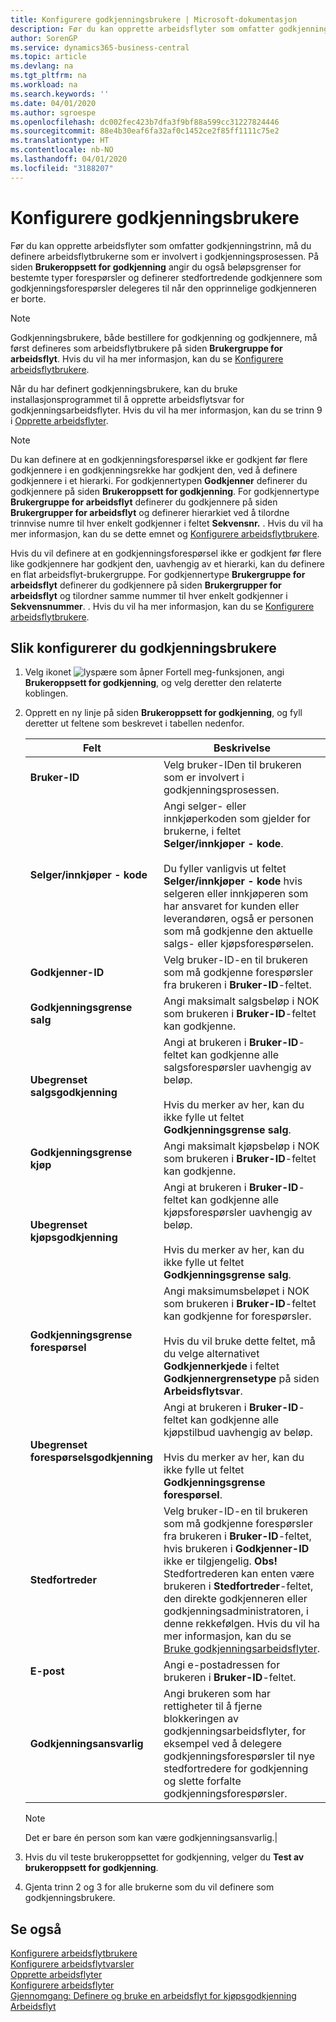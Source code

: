 ```yaml
---
title: Konfigurere godkjenningsbrukere | Microsoft-dokumentasjon
description: Før du kan opprette arbeidsflyter som omfatter godkjenningstrinn, må du definere arbeidsflytbrukerne som er involvert i godkjenningsprosessen. På siden Brukeroppsett for godkjenning angir du også beløpsgrenser for bestemte typer forespørsler og definerer stedfortredende godkjennere som godkjenningsforespørsler delegeres til når den opprinnelige godkjenneren er borte.
author: SorenGP
ms.service: dynamics365-business-central
ms.topic: article
ms.devlang: na
ms.tgt_pltfrm: na
ms.workload: na
ms.search.keywords: ''
ms.date: 04/01/2020
ms.author: sgroespe
ms.openlocfilehash: dc002fec423b7dfa3f9bf88a599cc31227824446
ms.sourcegitcommit: 88e4b30eaf6fa32af0c1452ce2f85ff1111c75e2
ms.translationtype: HT
ms.contentlocale: nb-NO
ms.lasthandoff: 04/01/2020
ms.locfileid: "3188207"
---
```

# <a name="set-up-approval-users"></a>Konfigurere godkjenningsbrukere
Før du kan opprette arbeidsflyter som omfatter godkjenningstrinn, må du definere arbeidsflytbrukerne som er involvert i godkjenningsprosessen. På siden **Brukeroppsett for godkjenning** angir du også beløpsgrenser for bestemte typer forespørsler og definerer stedfortredende godkjennere som godkjenningsforespørsler delegeres til når den opprinnelige godkjenneren er borte.  

> [!NOTE]  
>  Godkjenningsbrukere, både bestillere for godkjenning og godkjennere, må først defineres som arbeidsflytbrukere på siden **Brukergruppe for arbeidsflyt**. Hvis du vil ha mer informasjon, kan du se [Konfigurere arbeidsflytbrukere](across-how-to-set-up-workflow-users.md).  

 Når du har definert godkjenningsbrukere, kan du bruke installasjonsprogrammet til å opprette arbeidsflytsvar for godkjenningsarbeidsflyter. Hvis du vil ha mer informasjon, kan du se trinn 9 i [Opprette arbeidsflyter](across-how-to-create-workflows.md).  

> [!NOTE]  
>  Du kan definere at en godkjenningsforespørsel ikke er godkjent før flere godkjennere i en godkjenningsrekke har godkjent den, ved å definere godkjennere i et hierarki. For godkjennertypen **Godkjenner** definerer du godkjennere på siden **Brukeroppsett for godkjenning**. For godkjennertype **Brukergruppe for arbeidsflyt** definerer du godkjennere på siden **Brukergrupper for arbeidsflyt** og definerer hierarkiet ved å tilordne trinnvise numre til hver enkelt godkjenner i feltet **Sekvensnr.** . Hvis du vil ha mer informasjon, kan du se dette emnet og [Konfigurere arbeidsflytbrukere](across-how-to-set-up-workflow-users.md).  
>   
>  Hvis du vil definere at en godkjenningsforespørsel ikke er godkjent før flere like godkjennere har godkjent den, uavhengig av et hierarki, kan du definere en flat arbeidsflyt-brukergruppe. For godkjennertype **Brukergruppe for arbeidsflyt** definerer du godkjennere på siden **Brukergrupper for arbeidsflyt** og tilordner samme nummer til hver enkelt godkjenner i **Sekvensnummer**. . Hvis du vil ha mer informasjon, kan du se [Konfigurere arbeidsflytbrukere](across-how-to-set-up-workflow-users.md).  

## <a name="to-set-up-an-approval-user"></a>Slik konfigurerer du godkjenningsbrukere  
1. Velg ikonet ![lyspære som åpner Fortell meg-funksjonen](media/ui-search/search_small.png "Fortell hva du vil gjøre"), angi **Brukeroppsett for godkjenning**, og velg deretter den relaterte koblingen.  
2. Opprett en ny linje på siden **Brukeroppsett for godkjenning**, og fyll deretter ut feltene som beskrevet i tabellen nedenfor.  

    |Felt|Beskrivelse|  
    |---------------------------------|---------------------------------------|  
    |**Bruker-ID**|Velg bruker-IDen til brukeren som er involvert i godkjenningsprosessen.|  
    |**Selger/innkjøper - kode**|Angi selger- eller innkjøperkoden som gjelder for brukerne, i feltet **Selger/innkjøper - kode**.<br /><br /> Du fyller vanligvis ut feltet **Selger/innkjøper - kode** hvis selgeren eller innkjøperen som har ansvaret for kunden eller leverandøren, også er personen som må godkjenne den aktuelle salgs- eller kjøpsforespørselen.|  
    |**Godkjenner-ID**|Velg bruker-ID-en til brukeren som må godkjenne forespørsler fra brukeren i **Bruker-ID**-feltet.|  
    |**Godkjenningsgrense salg**|Angi maksimalt salgsbeløp i NOK som brukeren i **Bruker-ID**-feltet kan godkjenne.|  
    |**Ubegrenset salgsgodkjenning**|Angi at brukeren i **Bruker-ID**-feltet kan godkjenne alle salgsforespørsler uavhengig av beløp.<br /><br /> Hvis du merker av her, kan du ikke fylle ut feltet **Godkjenningsgrense salg**.|  
    |**Godkjenningsgrense kjøp**|Angi maksimalt kjøpsbeløp i NOK som brukeren i **Bruker-ID**-feltet kan godkjenne.|  
    |**Ubegrenset kjøpsgodkjenning**|Angi at brukeren i **Bruker-ID**-feltet kan godkjenne alle kjøpsforespørsler uavhengig av beløp.<br /><br /> Hvis du merker av her, kan du ikke fylle ut feltet **Godkjenningsgrense salg**.|  
    |**Godkjenningsgrense forespørsel**|Angi maksimumsbeløpet i NOK som brukeren i **Bruker-ID**-feltet kan godkjenne for forespørsler.<br /><br /> Hvis du vil bruke dette feltet, må du velge alternativet **Godkjennerkjede** i feltet **Godkjennergrensetype** på siden **Arbeidsflytsvar**.|  
    |**Ubegrenset forespørselsgodkjenning**|Angi at brukeren i **Bruker-ID**-feltet kan godkjenne alle kjøpstilbud uavhengig av beløp.<br /><br /> Hvis du merker av her, kan du ikke fylle ut feltet **Godkjenningsgrense forespørsel**.|  
    |**Stedfortreder**|Velg bruker-ID-en til brukeren som må godkjenne forespørsler fra brukeren i **Bruker-ID**-feltet, hvis brukeren i **Godkjenner-ID** ikke er tilgjengelig. **Obs!** Stedfortrederen kan enten være brukeren i **Stedfortreder**-feltet, den direkte godkjenneren eller godkjenningsadministratoren, i denne rekkefølgen. Hvis du vil ha mer informasjon, kan du se [Bruke godkjenningsarbeidsflyter](across-how-use-approval-workflows.md).|  
    |**E-post**|Angi e-postadressen for brukeren i **Bruker-ID**-feltet.|  
    |**Godkjenningsansvarlig**|Angi brukeren som har rettigheter til å fjerne blokkeringen av godkjenningsarbeidsflyter, for eksempel ved å delegere godkjenningsforespørsler til nye stedfortredere for godkjenning og slette forfalte godkjenningsforespørsler.|

    > [!Note]
    > Det er bare én person som kan være godkjenningsansvarlig.|  

3. Hvis du vil teste brukeroppsettet for godkjenning, velger du **Test av brukeroppsett for godkjenning**.  
4. Gjenta trinn 2 og 3 for alle brukerne som du vil definere som godkjenningsbrukere.  

## <a name="see-also"></a>Se også  
[Konfigurere arbeidsflytbrukere](across-how-to-set-up-workflow-users.md)   
[Konfigurere arbeidsflytvarsler](across-setting-up-workflow-notifications.md)   
[Opprette arbeidsflyter](across-how-to-create-workflows.md)   
[Konfigurere arbeidsflyter](across-set-up-workflows.md)   
[Gjennomgang: Definere og bruke en arbeidsflyt for kjøpsgodkjenning](walkthrough-setting-up-and-using-a-purchase-approval-workflow.md)   
[Arbeidsflyt](across-workflow.md)   
